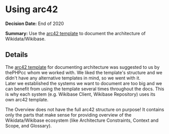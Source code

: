 # Using arc42

**Decision Date:** End of 2020

**Summary:** Use the [arc42 template](https://docs.arc42.org/home/) to document the architecture of Wikidata/Wikibase.

## Details

The [arc42 template](https://docs.arc42.org/home/) for documenting architecture was suggested to us by thePHPcc whom we worked with.
We liked the template's structure and we didn't have any alternative templates in mind, so we went with it.  
Later we established the systems we want to document are too big and we can benefit from using the template several times throughout the docs. This is why each system (e.g. Wikibase Client, Wikibase Repository) uses its own arc42 template.

The Overview does not have the full arc42 structure on purpose!
It contains only the parts that make sense for providing overview of the Wikidata/Wikibase ecosystem (like Architecture Constraints, Context and Scope, and Glossary).
